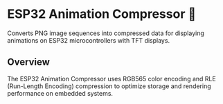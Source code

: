 # ESP32 Animation Compressor 🎨

Converts PNG image sequences into compressed data for displaying animations on ESP32 microcontrollers with TFT displays.

## Overview

The ESP32 Animation Compressor uses RGB565 color encoding and RLE (Run-Length Encoding) compression to optimize storage and rendering performance on embedded systems.
